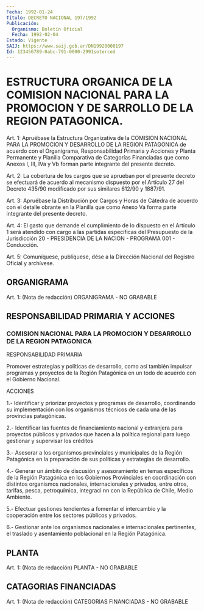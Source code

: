 ```yaml
---
Fecha: 1992-01-24
Título: DECRETO NACIONAL 197/1992
Publicación:
  Organismo: Boletín Oficial
  Fecha: 1992-02-04
Estado: Vigente
SAIJ: https://www.saij.gob.ar/DN19920000197
Id: 123456789-0abc-791-0000-2991soterced
---
```

# ESTRUCTURA ORGANICA DE LA COMISION NACIONAL PARA LA PROMOCION Y DE SARROLLO DE LA REGION PATAGONICA.

<a id="1"></a>
Art.  1:  Apruébase  la Estructura Organizativa de la COMISION NACIONAL PARA LA PROMOCION  Y DESARROLLO DE LA REGION PATAGONICA de acuerdo con el Organigrama, Responsabilidad  Primaria  y Acciones y Planta  Permanente y Planilla Comparativa de Categorías Financiadas que como  Anexos  I,  III,  IVa  y  Vb  forman parte integrante del presente decreto.

<a id="2"></a>
Art.  2:  La  cobertura  de  los cargos que se aprueban por el presente  decreto se efectuará de acuerdo  al  mecanismo  dispuesto por el Artículo  27 del Decreto 435/90 modificado por sus similares 612/90 y 1887/91.

<a id="3"></a>
Art. 3: Apruébase la Distribución por Cargos y Horas de Cátedra de acuerdo  con el detalle obrante en la Planilla que como Anexo Va forma parte integrante del presente decreto.

<a id="4"></a>
Art. 4: El gasto que demande el cumplimiento de lo dispuesto en el Artículo  1  será  atendido con cargo a las partidas específicas del Presupuesto de la Jurisdicción  20 - PRESIDENCIA DE LA NACION - PROGRAMA 001 - Conducción.

<a id="5"></a>
Art.  5: Comuníquese, publíquese, dése a la Dirección Nacional del Registro Oficial y archívese.

## ORGANIGRAMA

<a id="1"></a>
Art.  1:  (Nota  de  redacción)  ORGANIGRAMA  -  NO  GRABABLE

## RESPONSABILIDAD PRIMARIA Y ACCIONES

### COMISION  NACIONAL  PARA  LA  PROMOCION  Y  DESARROLLO DE LA REGION PATAGONICA

<a id="1"></a>
RESPONSABILIDAD PRIMARIA

Promover  estrategias  y políticas de desarrollo, como así también impulsar programas y proyectos  de  la Región Patagónica en un todo de acuerdo con el Gobierno Nacional.

ACCIONES

1.- Identificar y priorizar proyectos  y  programas de desarrollo, coordinando su implementación con los organismos  técnicos  de cada una de las provincias patagónicas.

2.-    Identificar   las  fuentes  de  financiamiento  nacional  y extranjera para proyectos  públicos  y  privados  que  hacen  a  la política  regional  para  luego gestionar y supervisar los créditos

3.- Asesorar a los organismos  provinciales  y  municipales  de la Región  Patagónica en la preparación de sus políticas y estrategias de desarrollo.

4.- Generar  un  ámbito  de  discusión  y  asesoramiento  en temas específicos  de  la Región Patagónica en los Gobiernos Provinciales en coordinación con distintos organismos nacionales, internacionales  y    privados,    entre   otros,  tarifas,  pesca, petroquímica,  integraci  nn  con  la  República  de  Chile,  Medio Ambiente.

5.- Efectuar gestiones tendientes a fomentar  el  intercambio y la cooperación entre los sectores públicos y privados.

6.-  Gestionar  ante  los  organismos nacionales e internacionales pertinentes, el traslado y asentamiento  poblacional  en  la Región Patagónica.

## PLANTA

<a id="1"></a>
Art. 1: (Nota de redacción) PLANTA - NO GRABABLE

## CATAGORIAS FINANCIADAS

<a id="1"></a>
Art.  1:  (Nota  de  redacción)  CATEGORIAS  FINANCIADAS  - NO GRABABLE
